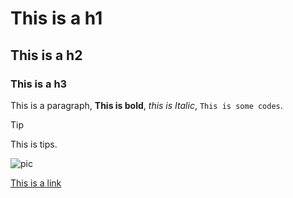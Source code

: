 # This is a h1

## This is a h2

### This is a h3

This is a paragraph, **This is bold**,
*this is Italic*, `This is some codes`.

> [!TIP]
> This is tips.

![pic](favicon.ico)

[This is a link](http://www.baidu.com)

